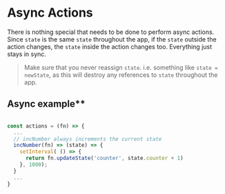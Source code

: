 # Async Actions

There is nothing special that needs to be done to perform async actions.
Since `state` is the same `state` throughout the app, if the `state` outside the action changes, 
the `state` inside the action changes too. Everything just stays in sync.

> Make sure that you never reassign `state`. i.e. something like `state = newState`, as this 
will destroy any references to `state` throughout the app.

## Async example**

```javascript

const actions = (fn) => {
  ...
  // incNumber always increments the current state
  incNumber(fn) => (state) => {
    setInterval( () => {
      return fn.updateState('counter', state.counter + 1)
    }, 1000);
  }
  ...
}

```
